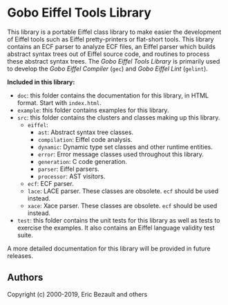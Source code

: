 # Gobo Eiffel Tools Library

This library is a portable Eiffel class library
to make easier the development of Eiffel tools such as Eiffel
pretty-printers or flat-short tools. This library contains an
ECF parser to analyze ECF files, an Eiffel parser which builds
abstract syntax trees out of Eiffel source code, and routines 
to process these abstract syntax trees. 
The *Gobo Eiffel Tools Library* is primarily used to develop
the *Gobo Eiffel Compiler* (`gec`) and *Gobo Eiffel Lint*
(`gelint`).

**Included in this library:**

* `doc`: this folder contains the documentation for this library,
  in HTML format. Start with `index.html`.
* `example`: this folder contains examples for this library.
* `src`: this folder contains the clusters and classes making up this library.
  * `eiffel`:
     * `ast`: Abstract syntax tree classes.
     * `compilation`: Eiffel code analysis.
     * `dynamic`: Dynamic type set classes and other runtime entities.
     * `error`: Error message classes used throughout this library.
     * `generation`: C code generation.
     * `parser`: Eiffel parsers.
     * `processor`: AST visitors.
  * `ecf`: ECF parser.
  * `lace`: LACE parser. These classes are obsolete. `ecf` should be used instead.
  * `xace`: Xace parser. These classes are obsolete. `ecf` should be used instead.
* `test`: this folder contains the unit tests for this library as well as
  tests to exercise the examples. It also contains an Eiffel language
  validity test suite.

A more detailed documentation for this library will be provided in
future releases.

## Authors

Copyright (c) 2000-2019, Eric Bezault and others
